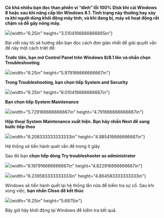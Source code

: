 **Có khá nhiều bạn đọc than phiền vì “dính” lỗi 100% Disk khi cài
Windows 8 hoặc sau khi nâng cấp lên Windows 8.1. Tình trạng này thường
hay xảy ra khi người dùng khởi động máy tính, và khi đang bị, máy sẽ
hoạt động rất chậm và dễ gây nóng máy.**

![](3.8.1-khac-phuc-loi-100_-disk-kho-chiu-tren-windows-8-va-8.1-media/media/image1.jpeg){width="6.25in"
height="3.5104166666666665in"}

Bài viết này tôi sẽ hướng dẫn bạn đọc cách đơn giản nhất để giải quyết
vấn đề này một cách triệt để:

**Trước tiên, bạn mở Control Panel trên Windows 8/8.1 lên và nhấn chọn
Troubleshooting**

![](3.8.1-khac-phuc-loi-100_-disk-kho-chiu-tren-windows-8-va-8.1-media/media/image2.jpeg){width="6.25in"
height="5.979166666666667in"}

**Trong Troubleshooting, bạn chọn tiếp System and Security**

![](3.8.1-khac-phuc-loi-100_-disk-kho-chiu-tren-windows-8-va-8.1-media/media/image3.jpeg){width="6.25in"
height="6.010416666666667in"}

**Bạn chọn tiếp System Maintenance**

![](3.8.1-khac-phuc-loi-100_-disk-kho-chiu-tren-windows-8-va-8.1-media/media/image4.jpeg){width="5.729166666666667in"
height="4.791666666666667in"}

**Hộp thoại System Maintenance xuất hiện. Bạn hãy nhấn Next để sang bước
tiếp theo**

![](3.8.1-khac-phuc-loi-100_-disk-kho-chiu-tren-windows-8-va-8.1-media/media/image5.jpeg){width="6.208333333333333in"
height="4.885416666666667in"}

Hệ thống sẽ tiến hành quét vấn đề trong ít giây

Sau đó bạn **chọn tiếp dòng Try troubleshooter as administrator**

![](3.8.1-khac-phuc-loi-100_-disk-kho-chiu-tren-windows-8-va-8.1-media/media/image6.jpeg){width="6.197916666666667in"
height="4.822916666666667in"}

![](3.8.1-khac-phuc-loi-100_-disk-kho-chiu-tren-windows-8-va-8.1-media/media/image7.jpeg){width="6.239583333333333in"
height="4.864583333333333in"}

Windows sẽ tiến hành quết lại hệ thống lần nữa để kiểm tra sự cố. Sau
khi xong việc, **bạn nhấn Close để kết thúc**

![](3.8.1-khac-phuc-loi-100_-disk-kho-chiu-tren-windows-8-va-8.1-media/media/image8.jpeg){width="6.25in"
height="5.6875in"}

Bây giờ hãy khởi động lại Windows để kiểm tra kết quả.
